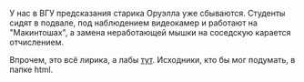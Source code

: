 У нас в ВГУ предсказания старика Оруэлла уже сбываются.
Студенты сидят в подвале, под наблюдением видеокамер и работают на "Макинтошах",
а замена неработающей мышки на соседскую карается отчислением.

Впрочем, это всё лирика, а лабы [тут](https://nickkolok.github.io/htmlbook-vsu/).
Исходники, кто бы мог подумать, в папке html.
